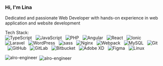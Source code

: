 <h3>Hi, I'm Lina</h3>
<p>Dedicated and passionate Web Developer with hands-on experience in web application and website development</p>

Tech Stack:
<br>
![TypeScript](https://img.shields.io/badge/typescript-%23007ACC.svg?style=plastic&logo=typescript&logoColor=white) &nbsp; ![JavaScript](https://img.shields.io/badge/javascript-%23323330.svg?style=plastic&logo=javascript&logoColor=%23F7DF1E) &nbsp; ![PHP](https://img.shields.io/badge/php-%23777BB4.svg?style=plastic&logo=php&logoColor=white) &nbsp; ![Angular](https://img.shields.io/badge/angular-%23DD0031.svg?style=plastic&logo=angular&logoColor=white) &nbsp; ![React](https://img.shields.io/badge/react-%2320232a.svg?style=plastic&logo=react&logoColor=%2361DAFB) &nbsp; ![Ionic](https://img.shields.io/badge/Ionic-%233880FF.svg?style=plastic&logo=Ionic&logoColor=white) &nbsp; ![Laravel](https://img.shields.io/badge/laravel-%23FF2D20.svg?style=plastic&logo=laravel&logoColor=white) &nbsp; ![WordPress](https://img.shields.io/badge/WordPress-%23117AC9.svg?style=plastic&logo=WordPress&logoColor=white) &nbsp; ![sass](https://img.shields.io/badge/sass-cb6699?style=plastic&logo=sass&logoColor=F0F0F0) &nbsp; ![Nginx](https://img.shields.io/badge/nginx-%23009639.svg?style=plastic&logo=nginx&logoColor=white) &nbsp; ![Webpack](https://img.shields.io/badge/webpack-%23007ACC.svg?style=plastic&logo=webpack&logoColor=white) &nbsp; ![MySQL](https://img.shields.io/badge/mysql-4479A1.svg?style=plastic&logo=mysql&logoColor=white)  &nbsp;	![Git](https://img.shields.io/badge/git-%23F05033.svg?style=plastic&logo=git&logoColor=white) &nbsp; ![GitHub](https://img.shields.io/badge/github-%23121011.svg?style=plastic&logo=github&logoColor=white) &nbsp; ![GitLab](https://img.shields.io/badge/gitlab-%23181717.svg?style=plastic&logo=gitlab&logoColor=white) &nbsp; ![Bitbucket](https://img.shields.io/badge/bitbucket-%230047B3.svg?style=plastic&logo=bitbucket&logoColor=white) &nbsp; ![Adobe XD](https://img.shields.io/badge/Adobe%20XD-470137?style=plastic&logo=Adobe%20XD&logoColor=#cb6699) &nbsp; ![Figma](https://img.shields.io/badge/figma-%23F24E1E.svg?style=plastic&logo=figma&logoColor=white) &nbsp; ![Linux](https://img.shields.io/badge/Linux-FCC624?style=plastic&logo=linux&logoColor=black)     

<p><img align="left" src="https://github-readme-stats.vercel.app/api/top-langs/?username=AlRo-Engineer&theme=nightowl&show_icons=true&hide_border=false&layout=compact" alt="alro-engineer" /></p>

<p>&nbsp;<img align="center" src="https://github-readme-stats.vercel.app/api?username=AlRo-Engineer&theme=nightowl&show_icons=true&hide_border=false&count_private=true" alt="alro-engineer" /></p>
